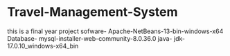 # Travel-Management-System
this is a final year project 
sofware- Apache-NetBeans-13-bin-windows-x64
Database- mysql-installer-web-community-8.0.36.0
java- jdk-17.0.10_windows-x64_bin

